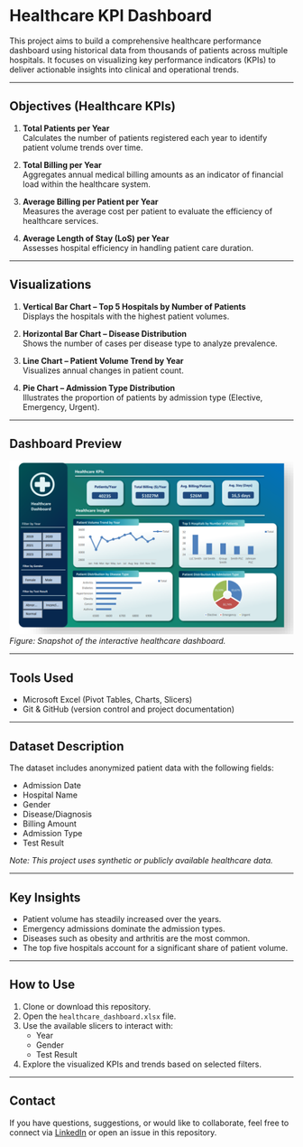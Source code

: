 # Healthcare KPI Dashboard

This project aims to build a comprehensive healthcare performance dashboard using historical data from thousands of patients across multiple hospitals. It focuses on visualizing key performance indicators (KPIs) to deliver actionable insights into clinical and operational trends.

---

## Objectives (Healthcare KPIs)

1. **Total Patients per Year**  
   Calculates the number of patients registered each year to identify patient volume trends over time.

2. **Total Billing per Year**  
   Aggregates annual medical billing amounts as an indicator of financial load within the healthcare system.

3. **Average Billing per Patient per Year**  
   Measures the average cost per patient to evaluate the efficiency of healthcare services.

4. **Average Length of Stay (LoS) per Year**  
   Assesses hospital efficiency in handling patient care duration.

---

## Visualizations

1. **Vertical Bar Chart – Top 5 Hospitals by Number of Patients**  
   Displays the hospitals with the highest patient volumes.

2. **Horizontal Bar Chart – Disease Distribution**  
   Shows the number of cases per disease type to analyze prevalence.

3. **Line Chart – Patient Volume Trend by Year**  
   Visualizes annual changes in patient count.

4. **Pie Chart – Admission Type Distribution**  
   Illustrates the proportion of patients by admission type (Elective, Emergency, Urgent).

---

## Dashboard Preview

![Healthcare KPI Dashboard](Healthcare-Dashboard.png)  
*Figure: Snapshot of the interactive healthcare dashboard.*

---

## Tools Used

- Microsoft Excel (Pivot Tables, Charts, Slicers)
- Git & GitHub (version control and project documentation)

---

## Dataset Description

The dataset includes anonymized patient data with the following fields:
- Admission Date
- Hospital Name
- Gender
- Disease/Diagnosis
- Billing Amount
- Admission Type
- Test Result

_Note: This project uses synthetic or publicly available healthcare data._

---

## Key Insights

- Patient volume has steadily increased over the years.
- Emergency admissions dominate the admission types.
- Diseases such as obesity and arthritis are the most common.
- The top five hospitals account for a significant share of patient volume.

---

## How to Use

1. Clone or download this repository.
2. Open the `healthcare_dashboard.xlsx` file.
3. Use the available slicers to interact with:
   - Year
   - Gender
   - Test Result
4. Explore the visualized KPIs and trends based on selected filters.

---

## Contact

If you have questions, suggestions, or would like to collaborate, feel free to connect via [LinkedIn](https://www.linkedin.com/in/aqilah-fedura-ilahi-899374339/) or open an issue in this repository.
